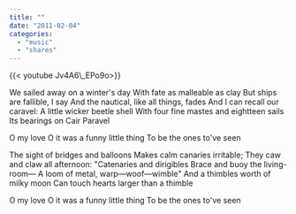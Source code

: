 ```yaml
---
title: ""
date: "2011-02-04"
categories:
  - "music"
  - "shares"
---
```


<div style="width: 70vw;">{{< youtube Jv4A6\_EPo9o>}}</div>

We sailed away on a winter's day
With fate as malleable as clay
But ships are fallible, I say
And the nautical, like all things, fades
And I can recall our caravel:
A little wicker beetle shell
With four fine mastes and eightteen sails
Its bearings on Cair Paravel

O my love
O it was a funny little thing
To be the ones to've seen

The sight of bridges and balloons
Makes calm canaries irritable;
They caw and claw all afternoon:
"Catenaries and dirigibles
Brace and buoy the living-room—
A loom of metal, warp—woof—wimble"
And a thimbles worth of milky moon
Can touch hearts larger than a thimble

O my love
O it was a funny little thing
To be the ones to've seen
